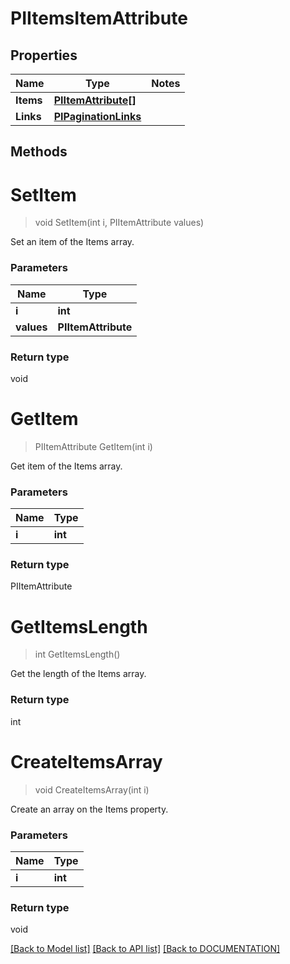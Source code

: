 # PIItemsItemAttribute

## Properties
Name | Type | Notes
------------ | ------------- | -------------
**Items** | **[**PIItemAttribute[]**](../Model/PIItemAttribute.md)**
**Links** | **[**PIPaginationLinks**](../Model/PIPaginationLinks.md)**

## Methods

# **SetItem**
> void SetItem(int i, PIItemAttribute values)

Set an item of the Items array.

### Parameters

Name | Type
------------- | -------------
 **i** | **int**
 **values** | **PIItemAttribute**

### Return type

void


# **GetItem**
> PIItemAttribute GetItem(int i)

Get item of the Items array.

### Parameters

Name | Type
------------- | -------------
 **i** | **int**

### Return type

PIItemAttribute


# **GetItemsLength**
> int GetItemsLength()

Get the length of the Items array.


### Return type

int


# **CreateItemsArray**
> void CreateItemsArray(int i)

Create an array on the Items property.

### Parameters

Name | Type
------------- | -------------
 **i** | **int**

### Return type

void

[[Back to Model list]](../../DOCUMENTATION.md#documentation-for-models) [[Back to API list]](../../DOCUMENTATION.md#documentation-for-api-endpoints) [[Back to DOCUMENTATION]](../../DOCUMENTATION.md)
